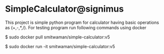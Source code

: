 # SimpleCalculator@signimus

This project is simple python program for calculator having basic operations as (+,-,*,/).
For testing program run following commands using docker

$ sudo docker pull smitwaman/simple-calculator:v5

$ sudo docker run -it smitwaman/simple-calculator:v5



